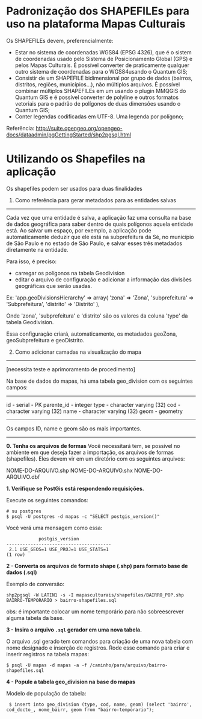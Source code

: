 Padronização dos SHAPEFILEs para uso na plataforma Mapas Culturais
==================================================================
Os SHAPEFILEs devem, preferencialmente:

- Estar no sistema de coordenadas WGS84 (EPSG 4326), que é o sistem de coordenadas usado pelo Sistema de Posicionamento Global (GPS) e pelos Mapas Culturais. É possível converter de praticamente qualquer outro sistema de coordenadas para o WGS84usando o Quantum GIS;
- Consistir de um SHAPEFILE bidimensional por grupo de dados (bairros, distritos, regiões, municípios...), não múltiplos arquivos. É possível combinar múltiplos SHAPEFILEs em um usando o plugin MMQGIS do Quantum GIS e é possível converter de polyline e outros formatos vetoriais para o padrão de polígonos de duas dimensões usando o Quantum GIS;
- Conter legendas codificadas em UTF-8. Uma legenda por polígono;

Referência: http://suite.opengeo.org/opengeo-docs/dataadmin/pgGettingStarted/shp2pgsql.html

Utilizando os Shapefiles na aplicação
=====================================

Os shapefiles podem ser usados para duas finalidades

1. Como referência para gerar metadados para as entidades salvas
-------------------------------------------------------------

Cada vez que uma entidade é salva, a aplicação faz uma consulta na base de dados geográfica para saber dentro de quais polígonos aquela entidade está. Ao salvar um espaço, por exemplo, a aplicação pode automaticamente deduzir que ele está na subprefeitura da Sé, no município de São Paulo e no estado de São Paulo, e salvar esses três metadados diretamente na entidade.

Para isso, é preciso: 

- carregar os polígonos na tabela Geodivision
- editar o arquivo de configuração e adicionar a informação das divisões geográficas que serão usadas. 

Ex:
'app.geoDivisionsHierarchy' => array(
            'zona' => 'Zona',
            'subprefeitura' => 'Subprefeitura',
            'distrito' => 'Distrito'
        ),
        
  Onde 'zona', 'subprefeitura' e 'distrito' são os valores da coluna 'type' da tabela Geodivision. 
  
  Essa configuração criará, automaticamente, os metadados geoZona, geoSubprefeitura e geoDistrito.
  
2. Como adicionar camadas na visualização do mapa
---------------------------------------

[necessita teste e aprimoramento de procedimento]

Na base de dados do mapas, há uma tabela geo_division com os seguintes campos: 

---------
id                - serial - PK
parente_id - integer
type            - character varying (32)
cod             - character varying (32)
name          - character varying (32)
geom          - geometry

---------

Os campos ID, name e geom são os mais importantes. 

------------------

**0. Tenha os arquivos de formas**
Você necessitará tem, se possível no ambiente em que deseja fazer a importação, os arquivos de formas (shapefiles). Eles devem vir em um diretório com os seguintes arquivos:

NOME-DO-ARQUIVO.shp
NOME-DO-ARQUIVO.shx
NOME-DO-ARQUIVO.dbf 


**1. Verifique se PostGis está respondendo requisições.**

Execute os seguintes comandos:
```
# su postgres
$ psql -U postgres -d mapas -c "SELECT postgis_version()"
```

Você verá uma mensagem como essa:

```
            postgis_version           
---------------------------------------
 2.1 USE_GEOS=1 USE_PROJ=1 USE_STATS=1
(1 row)
```

**2 - Converta os arquivos de formato shape (.shp) para formato base de dados (.sql)**

Exemplo de conversão:

```
shp2pgsql -W LATIN1 -s -I mapasculturais/shapefiles/BAIRRO_POP.shp BAIRRO-TEMPORARIO > bairro-shapefiles.sql
```
obs: é importante colocar um nome temporário para não sobreescrever alguma tabela da base.

**3 - Insira o arquivo `.sql` gerador em uma nova tabela.**

O arquivo .sql gerado tem comandos para criação de uma nova tabela com nome designado e inserção de registros. Rode esse comando para criar e inserir registros na tabela mapas:

```
$ psql -U mapas -d mapas -a -f /caminho/para/arquivo/bairro-shapefiles.sql
```

**4 - Popule a tabela geo_division na base do mapas**

Modelo de população de tabela:
```
 $ insert into geo_division (type, cod, name, geom) (select 'bairro', cod_docto_, nome_bairr, geom from "bairro-temporario");
```
